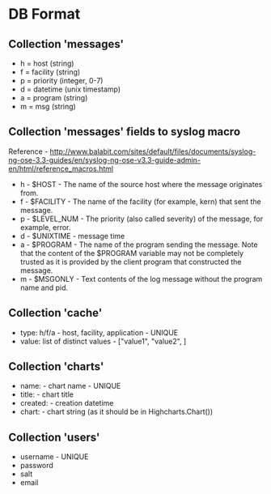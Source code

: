 # DB Format

## Collection 'messages'

* h = host     (string)
* f = facility (string)
* p = priority (integer, 0-7)
* d = datetime (unix timestamp)
* a = program  (string)
* m = msg      (string)

## Collection 'messages' fields to syslog macro

Reference - http://www.balabit.com/sites/default/files/documents/syslog-ng-ose-3.3-guides/en/syslog-ng-ose-v3.3-guide-admin-en/html/reference_macros.html

* h - $HOST      - The name of the source host where the message originates from.
* f - $FACILITY  - The name of the facility (for example, kern) that sent the message.
* p - $LEVEL_NUM - The priority (also called severity) of the message, for example, error.
* d - $UNIXTIME  - message time
* a - $PROGRAM   - The name of the program sending the message.
                   Note that the content of the $PROGRAM variable may not be completely trusted as it is provided
                   by the client program that constructed the message.
* m - $MSGONLY   - Text contents of the log message without the program name and pid.

## Collection 'cache'

* type: h/f/a - host, facility, application - UNIQUE
* value: list of distinct values - ["value1", "value2", ]

## Collection 'charts'

* name: - chart name - UNIQUE
* title: - chart title
* created: - creation datetime
* chart: - chart string (as it should be in Highcharts.Chart(<chart>))

## Collection 'users'

* username - UNIQUE
* password
* salt
* email
